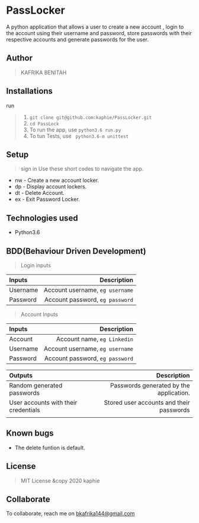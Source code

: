 # PassLocker
A python application that allows a user to create a new account , login to the account using their username and password, store passwords with their respective accounts and generate passwords for the user.


## Author
> KAFRIKA BENITAH

## Installations
run

>1. `` git clone git@github.com:kaphie/PassLocker.git `` 
>2. ``cd PassLock``
>3. To run the app,  use  ``` python3.6 run.py ```
>4. To tun Tests,  use  `` python3.6-m unittest``


## Setup
> sign in 
> Use these short codes to navigate the app. 
* nw - Create a new account locker.
* dp - Display account lockers.
* dt - Delete Account.
* ex - Exit Password Locker.

## Technologies used
* Python3.6


## BDD(Behaviour Driven Development)
> Login inputs

| Inputs |  Description |
| :---         |          ---: |
| Username  | Account username, ``eg username``|
| Password  | Account password, ``eg password``|

>Account Inputs

| Inputs |  Description |
| :---         |          ---: |
| Account  | Account name, ``eg Linkedin``|
| Username  | Account username, ``eg username``|
| Password  | Account password, ``eg password``|


| Outputs |  Description |
| :---         |          ---: |
| Random generated passwords  | Passwords generated by the application.|
| User accounts with their credentials  |  Stored user accounts and their passwords |
|     |      |

## Known bugs
* The delete funtion is default.


## License
> MIT License &copy 2020 kaphie

## Collaborate
To collaborate, reach me on [bkafrika144@gmail.com]()

